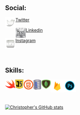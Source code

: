 ## Social:

<img align="left" width="34px" src="images/twitterLogo.png">[Twitter]
<br />
<br />
<img align="left" width="34px" src="images/linkinInLogoSilver.png">
[Linkedin]
<br />
<br />
<img align="left" width="34px" src="images/instagramLogo.png">
[Instagram]

<br />
<br />

## Skills:

<img align="left" width="33px" src="images/swiftLogo.png">

<img align="left" width="27px" src="images/javascript.png">

<img align="left" width="33px" src="images/html5.png">

<img align="left" width="25px" src="images/sqllite.png">

<img align="left" width="32px" src="images/mongodb.png">

<img align="left" width="42px" src="images/firebaseLogo.png">

<img align="left" width="40px" src="images/photoshopLogo.png">

<br />
<br />

<br />
<br />

[![Christopher's GitHub stats](https://github-readme-stats.vercel.app/api?username=DevboiDesigns&count_private=true)](https://github.com/anuraghazra/github-readme-stats)

[linkedin]: https://www.linkedin.com/in/christopher-hicks-63682512a
[twitter]: https://twitter.com/devboidesigns
[instagram]: https://www.instagram.com/infinity.christopher/
